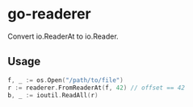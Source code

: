 # go-readerer
Convert io.ReaderAt to io.Reader.

## Usage

```go
f, _ := os.Open("/path/to/file")
r := readerer.FromReaderAt(f, 42) // offset == 42
b, _ := ioutil.ReadAll(r)
```